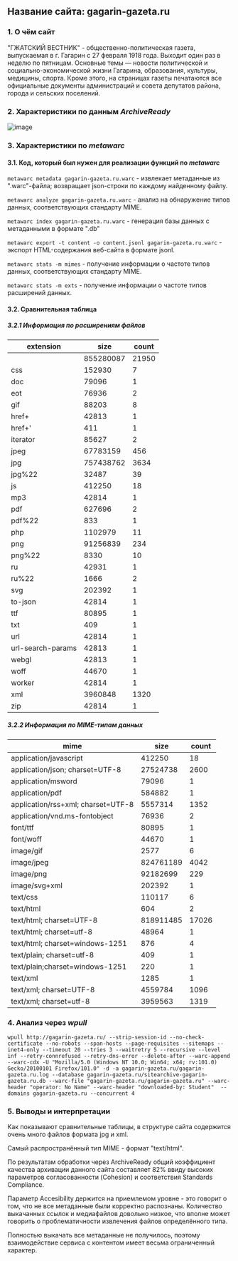 ## Название сайта: gagarin-gazeta.ru

### 1. О чём сайт

"ГЖАТСКИЙ ВЕСТНИК" - общественно-политическая газета, выпускаемая в г. Гагарин с 27 февраля 1918 года. Выходит один раз в неделю по пятницам. Основные темы — новости политической и социально-экономической жизни Гагарина, образования, культуры, медицины, спорта. Кроме этого, на страницах газеты печатаются все официальные документы администраций и совета депутатов района, города и сельских поселений.

### 2. Характеристики по данным *ArchiveReady*
![image](https://github.com/DukeNukem4ever/DemoGit/assets/31654733/6981c6d0-c91b-4b66-8ebd-3007bb7f0aee)

### 3. Характеристики по *metawarc*

#### 3.1. Код, который был нужен для реализации функций по *metawarc*

`metawarc metadata gagarin-gazeta.ru.warc` - извлекает метаданные из ".warc"-файла; возвращает json-строки по каждому найденному файлу.

`metawarc analyze gagarin-gazeta.ru.warc` - анализ на обнаружение типов данных, соответствующих стандарту MIME.

`metawarc index gagarin-gazeta.ru.warc` - генерация базы данных с метаданными в формате ".db"

`metawarc export -t content -o content.jsonl gagarin-gazeta.ru.warc` - экспорт HTML-содержания веб-сайта в формате jsonl.

`metawarc stats -m mimes` - получение информации о частоте типов данных, соответствующих стандарту MIME.

`metawarc stats -m exts` - получение информации о частоте типов расширений данных.

#### 3.2. Сравнительная таблица

##### 3.2.1 Информация по расширениям файлов

| extension         | size      | count |
|-------------------|-----------|-------|
|                   | 855280087 | 21950 |
| css               | 152930    |     7 |
| doc               | 79096     |     1 |
| eot               | 76936     |     2 |
| gif               | 88203     |     8 |
| href+             | 42813     |     1 |
| href+'            | 411       |     1 |
| iterator          | 85627     |     2 |
| jpeg              | 67783159  |   456 |
| jpg               | 757438762 |  3634 |
| jpg\%22           | 32487     |    39 |
| js                | 412250    |    18 |
| mp3               | 42814     |     1 |
| pdf               | 627696    |     2 |
| pdf\%22           | 833       |     1 |
| php               | 1102979   |    11 |
| png               | 91256839  |   234 |
| png\%22           | 8330      |    10 |
| ru                | 42931     |     1 |
| ru\%22            | 1666      |     2 |
| svg               | 202392    |     1 |
| to-json           | 42814     |     1 |
| ttf               | 80895     |     1 |
| txt               | 409       |     1 |
| url               | 42814     |     1 |
| url-search-params | 42813     |     1 |
| webgl             | 42813     |     1 |
| woff              | 44670     |     1 |
| worker            | 42814     |     1 |
| xml               | 3960848   |  1320 |
| zip               | 42814     |     1 |

##### 3.2.2 Информация по MIME-типам данных

| mime                               | size      | count |
|------------------------------------|-----------|-------|
| application/javascript             | 412250    |    18 |
| application/json; charset=UTF-8    | 27524738  |  2600 |
| application/msword                 | 79096     |     1 |
| application/pdf                    | 584882    |     1 |
| application/rss+xml; charset=UTF-8 | 5557314   |  1352 |
| application/vnd.ms-fontobject      | 76936     |     2 |
| font/ttf                           | 80895     |     1 |
| font/woff                          | 44670     |     1 |
| image/gif                          | 2577      |     6 |
| image/jpeg                         | 824761189 |  4042 |
| image/png                          | 92182699  |   229 |
| image/svg+xml                      | 202392    |     1 |
| text/css                           | 110117    |     6 |
| text/html                          | 604       |     2 |
| text/html; charset=UTF-8           | 818911485 | 17026 |
| text/html; charset=utf-8           | 48964     |     1 |
| text/html; charset=windows-1251    | 876       |     4 |
| text/plain; charset=utf-8          | 409       |     1 |
| text/plain;charset=windows-1251    | 220       |     1 |
| text/xml                           | 1285      |     1 |
| text/xml; charset=UTF-8            | 4559784   |  1096 |
| text/xml; charset=utf-8            | 3959563   |  1319 |

### 4. Анализ через *wpull*

`wpull http://gagarin-gazeta.ru/ --strip-session-id --no-check-certificate --no-robots --span-hosts --page-requisites --sitemaps --inet4-only --timeout 20 --tries 3 --waitretry 5 --recursive --level inf --retry-connrefused --retry-dns-error --delete-after --warc-append --warc-cdx -U "Mozilla/5.0 (Windows NT 10.0; Win64; x64; rv:101.0) Gecko/20100101 Firefox/101.0" -d -a gagarin-gazeta.ru/gagarin-gazeta.ru.log --database gagarin-gazeta.ru/sitearchive-gagarin-gazeta.ru.db --warc-file "gagarin-gazeta.ru/gagarin-gazeta.ru" --warc-header "operator: No Name" --warc-header "downloaded-by: Student"  --domains gagarin-gazeta.ru --concurrent 4`

### 5. Выводы и интерпретации

Как показывают сравнительные таблицы, в структуре сайта содержится очень много файлов формата jpg и xml. 

Самый распространённый тип MIME - формат "text/html".

По результатам обработки через ArchiveReady общий коэффициент качества архивации данного сайта составляет 82% ввиду высоких параметров согласованности (Cohesion) и соответствия Standards Compliance.

Параметр Accesibility держится на приемлемом уровне - это говорит о том, что не все метаданные были корректно распознаны. Количество выкачанных ссылок и медиафайлов довольно низкое, что вполне может говорить о проблематичности извлечения файлов определённого типа.

Полностью выкачать все метаданные не получилось, поэтому взаимодействие сервиса с контентом имеет весьма ограниченный характер.
